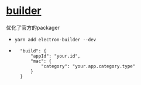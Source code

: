 # [builder](https://www.electron.build/)

优化了官方的packager

- `yarn add electron-builder --dev`
- ```
    "build": {
        "appId": "your.id",
        "mac": {
            "category": "your.app.category.type"
        }
    }
  ```